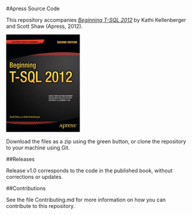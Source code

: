 #Apress Source Code

This repository accompanies [*Beginning T-SQL 2012*](http://www.apress.com/9781430237044) by Kathi Kellenberger and Scott Shaw (Apress, 2012).

![Cover image](9781430237044.jpg)

Download the files as a zip using the green button, or clone the repository to your machine using Git.

##Releases

Release v1.0 corresponds to the code in the published book, without corrections or updates.

##Contributions

See the file Contributing.md for more information on how you can contribute to this repository.
